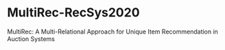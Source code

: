 # MultiRec-RecSys2020
MultiRec: A Multi-Relational Approach for Unique Item Recommendation in Auction Systems
